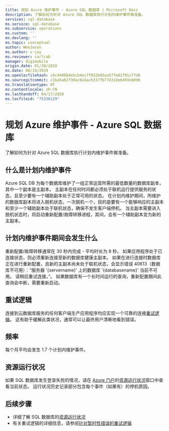 ```yaml
---
title: 规划 Azure 维护事件 - Azure SQL 数据库 | Microsoft Docs
description: 了解如何为针对 Azure SQL 数据库执行计划内维护事件做准备。
services: sql-database
ms.service: sql-database
ms.subservice: operations
ms.custom: ''
ms.devlang: ''
ms.topic: conceptual
author: WenJason
ms.author: v-jay
ms.reviewer: carlrab
manager: digimobile
origin.date: 01/30/2019
ms.date: 08/19/2019
ms.openlocfilehash: cdc449684ebcb4ec7f932b03aa5f7e81f91cf7d6
ms.sourcegitcommit: c1ba5a62f30ac0a3acb337fb77431de6493e6096
ms.translationtype: HT
ms.contentlocale: zh-CN
ms.lasthandoff: 04/17/2020
ms.locfileid: "75336129"
---
```

# <a name="planning-for-azure-maintenance-events-in-azure-sql-database"></a>规划 Azure 维护事件 - Azure SQL 数据库

了解如何为针对 Azure SQL 数据库执行计划内维护事件做准备。

## <a name="what-is-a-planned-maintenance-event"></a>什么是计划内维护事件

Azure SQL DB 为每个数据库维护了一组正常运营所需的最低数量的数据库副本，其中一个副本是主副本。 主副本在任何时间都必须处于联机运行提供服务的状态，且至少要有一个辅助副本处于正常可用的状态。 在计划内维护期间，所维护的数据库副本将进入脱机状态，一次脱机一个，目的是要有一个能够响应的主副本和至少一个辅助副本处于联机状态，确保不发生客户端停机。 当主副本需要进入脱机状态时，将启动重新配置/故障转移进程，其间，会有一个辅助副本变为新的主副本。  

## <a name="what-to-expect-during-a-planned-maintenance-event"></a>计划内维护事件期间会发生什么

重新配置/故障转移通常在 30 秒内完成 - 平均时长为 8 秒。 如果应用程序处于已连接状态，则必须重新连接至新的数据库健康主副本。 如果在进行连接时数据库正在进行重新配置，且新的主副本尚未处于联机状态，会显示错误 40613（数据库不可用）：“服务器 '{servername}' 上的数据库 '{databasename}' 当前不可用。 请稍后重试连接。”。 如果数据库有一个长时间运行的查询，重新配置期间此查询会中断，需要重新启动。

## <a name="retry-logic"></a>重试逻辑

连接到云数据库服务的任何客户端生产应用程序均应实现一个可靠的连接[重试逻辑](sql-database-connectivity-issues.md#retry-logic-for-transient-errors)。 这有助于缓解此类状况，通常可以让最终用户清晰地看到错误。

## <a name="frequency"></a>频率

每个月平均会发生 1.7 个计划内维护事件。

## <a name="resource-health"></a>资源运行状况

如果 SQL 数据库发生登录失败的情况，请在 [Azure 门户](https://portal.azure.cn)的[资源运行状况](../service-health/resource-health-overview.md#get-started)窗口中查看当前状态。 运行状况历史记录部分包含每个事件（如果有）的停机原因。


## <a name="next-steps"></a>后续步骤

- 详细了解 SQL 数据库的[资源运行状况](sql-database-resource-health.md)
- 有关重试逻辑的详细信息，请参阅[针对暂时性错误的重试逻辑](sql-database-connectivity-issues.md#retry-logic-for-transient-errors)
